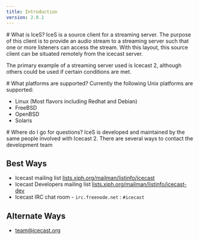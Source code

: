 ```yaml
---
title: Introduction
version: 2.0.1
---
```


<article markdown="1">
# What is IceS?
IceS is a source client for a streaming server. The purpose of this client is to provide an audio stream to a streaming server such that one or more listeners can access the stream. With this layout, this source client can be situated remotely from the icecast server.  
  
The primary example of a streaming server used is Icecast 2, although others could be used if certain conditions are met.

</article>

<article markdown="1">
# What platforms are supported?
Currently the following Unix platforms are supported:

*	Linux (Most flavors including Redhat and Debian)
*	FreeBSD
*	OpenBSD
*	Solaris

</article>

<article markdown="1">
# Where do I go for questions?
IceS is developed and maintained by the same people involved with Icecast 2. There are several ways to contact the development team  
  
## Best Ways

-	Icecast mailing list [lists.xiph.org/mailman/listinfo/icecast](http://lists.xiph.org/mailman/listinfo/icecast)
-	Icecast Developers mailing list [lists.xiph.org/mailman/listinfo/icecast-dev](http://lists.xiph.org/mailman/listinfo/icecast-dev)
-	Icecast IRC chat room - `irc.freenode.net` : `#icecast`

## Alternate Ways

-	[team@icecast.org](mailto:team@icecast.org)

</article>

